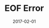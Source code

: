 ---
title: EOF Error
linktitle:
description:
date: 2017-02-01
publishdate: 2017-02-01
lastmod: 2017-02-01
tags: [eof, end of file, error, faqs]
categories: [troubleshooting]
weight:
draft: false
slug:
aliases: []
toc: false
notes:
---